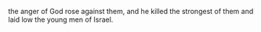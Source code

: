 the anger of God rose against them, and he killed the strongest of them and laid low the young men of Israel.
